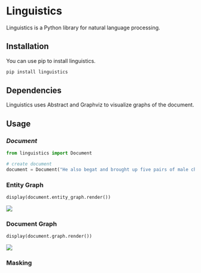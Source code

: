 # Linguistics
Linguistics is a Python library for natural language processing.

## Installation
You can use pip to install linguistics.
```bash
pip install linguistics
```

## Dependencies
Linguistics uses Abstract and Graphviz to visualize graphs of the document.

## Usage

### *Document*
```python
from linguistics import Document

# create document
document = Document("He also begat and brought up five pairs of male children.")
```

### Entity Graph
```python
display(document.entity_graph.render())
```
![](https://github.com/idin/linguistics/blob/master/pictures/entity_graph.png?raw=true)

### Document Graph
```python
display(document.graph.render())
```
![](https://github.com/idin/linguistics/blob/master/pictures/document_graph.png?raw=true)

### Masking
